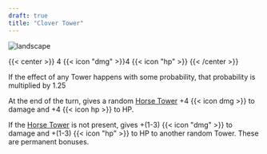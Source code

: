 ```yaml
---
draft: true
title: "Clover Tower"
---
```


![landscape](/images/towers/towerS_43.png)

{{< center >}}
4 {{< icon "dmg" >}}4 {{< icon "hp" >}}
{{< /center >}}

If the effect of any Tower happens with some probability,
that probability is multiplied by 1.25

At the end of the turn, gives a random [Horse Tower](/towers/horse-tower)
+4 {{< icon dmg >}} to damage and +4 {{< icon hp >}} to HP.

If the [Horse Tower](/towers/horse-tower) is not present, gives +(1-3) {{< icon "dmg" >}} to damage
and +(1-3) {{< icon "hp" >}} to HP to another random Tower.
These are permanent bonuses.